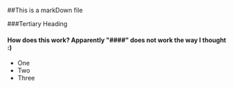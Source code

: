 ##This is a markDown file

###Tertiary Heading

#### How does this work? Apparently "####" does not work the way I thought :)

* One
* Two
* Three